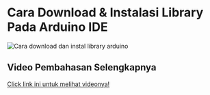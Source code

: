 # Cara Download & Instalasi Library Pada Arduino IDE
![Cara download dan instal library arduino](https://user-images.githubusercontent.com/11900221/232997194-38e950af-abf7-4afd-829a-177a71660047.jpg)

## Video Pembahasan Selengkapnya
[Click link ini untuk melihat videonya!](https://www.youtube.com/watch?v=tMtfEpyO2FM&list=PLy3VBpgdBFy6QVOCj-ix_WwMahYYBEswy&index=6)
